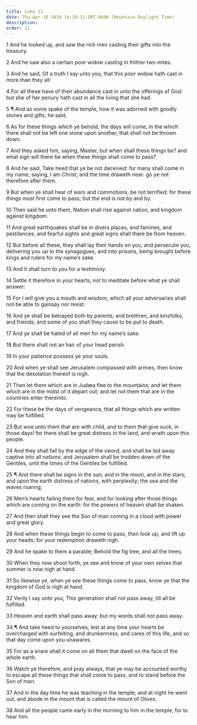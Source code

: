 ```yaml
---
title: Luke 21
date: Thu Apr 16 2020 14:10:11 GMT-0600 (Mountain Daylight Time)
description: 
order: 21
---
```


<p>
  1 And he looked up, and saw the rich men casting their gifts into the
  treasury.
</p>
<p>2 And he saw also a certain poor widow casting in thither two mites.</p>
<p>
  3 And he said, Of a truth I say unto you, that this poor widow hath cast in
  more than they all:
</p>
<p>
  4 For all these have of their abundance cast in unto the offerings of God: but
  she of her penury hath cast in all the living that she had.
</p>
<p>
  5 &#xB6; And as some spake of the temple, how it was adorned with goodly
  stones and gifts, he said,
</p>
<p>
  6 As for these things which ye behold, the days will come, in the which there
  shall not be left one stone upon another, that shall not be thrown down.
</p>
<p>
  7 And they asked him, saying, Master, but when shall these things be? and what
  sign will there be when these things shall come to pass?
</p>
<p>
  8 And he said, Take heed that ye be not deceived: for many shall come in my
  name, saying, I am Christ; and the time draweth near: go ye not therefore
  after them.
</p>
<p>
  9 But when ye shall hear of wars and commotions, be not terrified: for these
  things must first come to pass; but the end is not by and by.
</p>
<p>
  10 Then said he unto them, Nation shall rise against nation, and kingdom
  against kingdom:
</p>
<p>
  11 And great earthquakes shall be in divers places, and famines, and
  pestilences; and fearful sights and great signs shall there be from heaven.
</p>
<p>
  12 But before all these, they shall lay their hands on you, and persecute you,
  delivering you up to the synagogues, and into prisons, being brought before
  kings and rulers for my name&#x2019;s sake.
</p>
<p>13 And it shall turn to you for a testimony.</p>
<p>
  14 Settle it therefore in your hearts, not to meditate before what ye shall
  answer:
</p>
<p>
  15 For I will give you a mouth and wisdom, which all your adversaries shall
  not be able to gainsay nor resist.
</p>
<p>
  16 And ye shall be betrayed both by parents, and brethren, and kinsfolks, and
  friends; and some of you shall they cause to be put to death.
</p>
<p>17 And ye shall be hated of all men for my name&#x2019;s sake.</p>
<p>18 But there shall not an hair of your head perish.</p>
<p>19 In your patience possess ye your souls.</p>
<span></span>
<p>
  20 And when ye shall see Jerusalem compassed with armies, then know that the
  desolation thereof is nigh.
</p>
<p>
  21 Then let them which are in Jud&#xE6;a flee to the mountains; and let them
  which are in the midst of it depart out; and let not them that are in the
  countries enter thereinto.
</p>
<p>
  22 For these be the days of vengeance, that all things which are written may
  be fulfilled.
</p>
<p>
  23 But woe unto them that are with child, and to them that give suck, in those
  days! for there shall be great distress in the land, and wrath upon this
  people.
</p>
<p>
  24 And they shall fall by the edge of the sword, and shall be led away captive
  into all nations: and Jerusalem shall be trodden down of the Gentiles, until
  the times of the Gentiles be fulfilled.
</p>
<p>
  25 &#xB6; And there shall be signs in the sun, and in the moon, and in the
  stars; and upon the earth distress of nations, with perplexity; the sea and
  the waves roaring;
</p>
<p>
  26 Men&#x2019;s hearts failing them for fear, and for looking after those
  things which are coming on the earth: for the powers of heaven shall be
  shaken.
</p>
<p>
  27 And then shall they see the Son of man coming in a cloud with power and
  great glory.
</p>
<p>
  28 And when these things begin to come to pass, then look up, and lift up your
  heads; for your redemption draweth nigh.
</p>
<p>
  29 And he spake to them a parable; Behold the fig tree, and all the trees;
</p>
<p>
  30 When they now shoot forth, ye see and know of your own selves that summer
  is now nigh at hand.
</p>
<p>
  31 So likewise ye, when ye see these things come to pass, know ye that the
  kingdom of God is nigh at hand.
</p>
<p>
  32 Verily I say unto you, This generation shall not pass away, till all be
  fulfilled.
</p>
<p>33 Heaven and earth shall pass away: but my words shall not pass away.</p>
<p>
  34 &#xB6; And take heed to yourselves, lest at any time your hearts be
  overcharged with surfeiting, and drunkenness, and cares of this life, and so
  that day come upon you unawares.
</p>
<p>
  35 For as a snare shall it come on all them that dwell on the face of the
  whole earth.
</p>
<p>
  36 Watch ye therefore, and pray always, that ye may be accounted worthy to
  escape all these things that shall come to pass, and to stand before the Son
  of man.
</p>
<p>
  37 And in the day time he was teaching in the temple; and at night he went
  out, and abode in the mount that is called the mount of Olives.
</p>
<p>
  38 And all the people came early in the morning to him in the temple, for to
  hear him.
</p>
